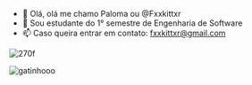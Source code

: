 - 👋 Olá, olá  me chamo Paloma ou @Fxxkittxr
- 🌱 Sou estudante do 1° semestre de Engenharia de Software
- 📫 Caso queira entrar em contato: fxxkittxr@gmail.com

![270f](https://user-images.githubusercontent.com/110943818/186902704-dcfde408-0c98-41c3-a8a6-fea699d8ac18.png)


![gatinhooo](https://user-images.githubusercontent.com/110943818/186724293-c58f6f08-5d89-4465-9150-b0a1c187f12a.gif)





<!---
Fxxkittxr/Fxxkittxr is a ✨ special ✨ repository because its `README.md` (this file) appears on your GitHub profile.
You can click the Preview link to take a look at your changes.
--->
